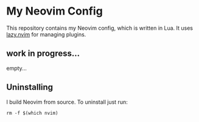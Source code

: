 # My Neovim Config
This repository contains my Neovim config, which is written in Lua. It uses [lazy.nvim](https://github.com/folke/lazy.nvim) for managing plugins.

## work in progress...

empty...

## Uninstalling

I build Neovim from source. To uninstall just run:

```
rm -f $(which nvim)
```
